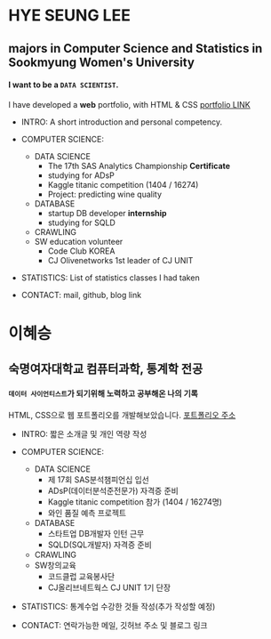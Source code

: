 # HYE SEUNG LEE
## majors in Computer Science and Statistics in Sookmyung Women's University

#### I want to be a `DATA SCIENTIST`. 


I have developed a **web** portfolio, with HTML & CSS
[portfolio LINK](https://2hyes.github.io/portfolio_HYESEUNGLEE/index.html#)


* INTRO: A short introduction and personal competency. 

* COMPUTER SCIENCE: 
    * DATA SCIENCE 
        * The 17th SAS Analytics Championship **Certificate**
        * studying for ADsP
        * Kaggle titanic competition (1404 / 16274)
        * Project: predicting wine quality 
    * DATABASE
        * startup DB developer **internship**
        * studying for SQLD
    * CRAWLING
    * SW education volunteer
        * Code Club KOREA 
        * CJ Olivenetworks 1st leader of CJ UNIT
    
* STATISTICS: List of statistics classes I had taken

* CONTACT: mail, github, blog link



# 이혜승
## 숙명여자대학교 컴퓨터과학, 통계학 전공 

#### `데이터 사이언티스트`가 되기위해 노력하고 공부해온 나의 기록


HTML, CSS으로 웹 포트폴리오를 개발해보았습니다. 
[포트폴리오 주소](https://2hyes.github.io/portfolio_HYESEUNGLEE/index.html#)


* INTRO: 짧은 소개글 및 개인 역량 작성

* COMPUTER SCIENCE: 
    * DATA SCIENCE 
        * 제 17회 SAS분석챔피언십 입선
        * ADsP(데이터분석준전문가) 자격증 준비
        * Kaggle titanic competition 참가 (1404 / 16274명)
        * 와인 품질 예측 프로젝트
    * DATABASE
        * 스타트업 DB개발자 인턴 근무
        * SQLD(SQL개발자) 자격증 준비
    * CRAWLING
    * SW창의교육
        * 코드클럽 교육봉사단
        * CJ올리브네트웍스 CJ UNIT 1기 단장
    
* STATISTICS: 통계수업 수강한 것들 작성(추가 작성할 예정)

* CONTACT: 연락가능한 메일, 깃허브 주소 및 블로그 링크  
